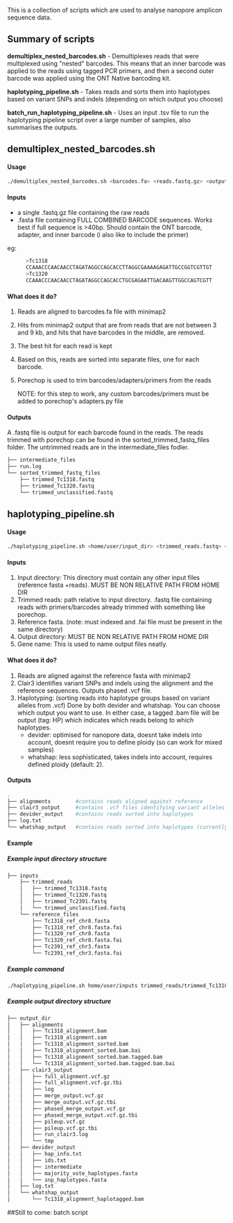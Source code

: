 This is a collection of scripts which are used to analyse nanopore amplicon sequence data. 



## Summary of scripts

**demultiplex_nested_barcodes.sh** - Demultiplexes reads that were multiplexed using "nested" barcodes. This means that an inner barcode was applied to the reads using tagged PCR primers, and then a second outer barcode was applied using the ONT Native barcoding kit.

**haplotyping_pipeline.sh** - Takes reads and sorts them into haplotypes based on variant SNPs and indels (depending on which output you choose)

**batch_run_haplotyping_pipeline.sh** - Uses an input .tsv file to run the haplotyping pipeline script over a large number of samples, also summarises the outputs.


## demultiplex_nested_barcodes.sh

#### Usage
```bash
./demultiplex_nested_barcodes.sh <barcodes.fa> <reads.fastq.gz> <output_directory>
```

#### Inputs
- a single .fastq.gz file containing the raw reads
- .fasta file containing FULL COMBINED BARCODE sequences. Works best if full sequence is >40bp. Should contain the ONT barcode, adapter, and inner barcode (i also like to include the primer)

eg:
```bash
      >Tc1318
      CCAAACCCAACAACCTAGATAGGCCAGCACCTTAGGCGAAAAGAGATTGCCGGTCGTTGT
      >Tc1320
      CCAAACCCAACAACCTAGATAGGCCAGCACCTGCGAGAATTGACAAGTTGGCCAGTCGTT
```
#### What does it do?
1. Reads are aligned to barcodes.fa file with minimap2
2. Hits from minimap2 output that are from reads that are not between 3 and 9 kb, and hits that have barcodes in the middle, are removed.
3. The best hit for each read is kept
4. Based on this, reads are sorted into separate files, one for each barcode.
5. Porechop is used to trim barcodes/adapters/primers from the reads

     NOTE: for this step to work, any custom barcodes/primers must be added to porechop's adapters.py file

#### Outputs
A .fastq file is output for each barcode found in the reads. The reads trimmed with porechop can be found in the sorted_trimmed_fastq_files folder. The untrimmed reads are in the intermediate_files fodler.
```bash
├── intermediate_files
├── run.log
└── sorted_trimmed_fastq_files
    ├── trimmed_Tc1318.fastq
    ├── trimmed_Tc1320.fastq
    └── trimmed_unclassified.fastq
```


## haplotyping_pipeline.sh

#### Usage
```bash
./haplotyping_pipeline.sh <home/user/input_dir> <trimmed_reads.fastq> <reference.fasta> </home/user/output_dir> <gene_name>
```
#### Inputs

1. Input directory: This directory must contain any other input files (reference fasta +reads). MUST BE NON RELATIVE PATH FROM HOME DIR
2. Trimmed reads: path relative to input directory. .fastq file containing reads with primers/barcodes already trimmed with something like porechop.
3. Reference fasta. (note: must indexed and .fai file must be present in the same directory)
4. Output directory: MUST BE NON RELATIVE PATH FROM HOME DIR
5. Gene name: This is used to name output files neatly.

#### What does it do?

1. Reads are aligned against the reference fasta with minimap2
2. Clair3 identifies variant SNPs and indels using the alignment and the reference sequences. Outputs phased .vcf file.
3. Haplotyping: (sorting reads into haplotype groups based on variant alleles from .vcf) Done by both devider and whatshap. You can choose which output you want to use. In either case, a tagged .bam file will be output (tag: HP) which indicates which reads belong to which haplotypes.
   - devider: optimised for nanopore data, doesnt take indels into account, doesnt require you to define ploidy (so can work for mixed samples)
   - whatshap: less sophisticated, takes indels into account, requires defined ploidy (default: 2).

#### Outputs
```bash
.
├── alignments        #contains reads aligned against reference
├── clair3_output     #contains .vcf files identifying variant alleles
├── devider_output    #contains reads sorted into haplotypes 
├── log.txt
└── whatshap_output   #contains reads sorted into haplotypes (currently only tagged .bam)
```

#### Example

##### Example input directory structure
```bash
├── inputs
    ├── trimmed_reads
    │   ├── trimmed_Tc1318.fastq
    │   ├── trimmed_Tc1320.fastq
    │   ├── trimmed_Tc2391.fastq
    │   └── trimmed_unclassified.fastq
    └── reference_files
        ├── Tc1318_ref_chr8.fasta
        ├── Tc1318_ref_chr8.fasta.fai
        ├── Tc1320_ref_chr8.fasta
        ├── Tc1320_ref_chr8.fasta.fai
        ├── Tc2391_ref_chr3.fasta
        └── Tc2391_ref_chr3.fasta.fai
```
##### Example command
```bash
./haplotyping_pipeline.sh home/user/inputs trimmed_reads/trimmed_Tc1318.fastq reference_files/Tc1318_ref_chr8.fasta /home/user/output_dir Tc1318
```

##### Example output directory structure
```bash
├── output_dir
│   ├── alignments
│   │   ├── Tc1318_alignment.bam
│   │   ├── Tc1318_alignment.sam
│   │   ├── Tc1318_alignment_sorted.bam
│   │   ├── Tc1318_alignment_sorted.bam.bai
│   │   ├── Tc1318_alignment_sorted.bam.tagged.bam
│   │   └── Tc1318_alignment_sorted.bam.tagged.bam.bai
│   ├── clair3_output
│   │   ├── full_alignment.vcf.gz
│   │   ├── full_alignment.vcf.gz.tbi
│   │   ├── log
│   │   ├── merge_output.vcf.gz
│   │   ├── merge_output.vcf.gz.tbi
│   │   ├── phased_merge_output.vcf.gz
│   │   ├── phased_merge_output.vcf.gz.tbi
│   │   ├── pileup.vcf.gz
│   │   ├── pileup.vcf.gz.tbi
│   │   ├── run_clair3.log
│   │   └── tmp
│   ├── devider_output
│   │   ├── hap_info.txt
│   │   ├── ids.txt
│   │   ├── intermediate
│   │   ├── majority_vote_haplotypes.fasta
│   │   └── snp_haplotypes.fasta
│   ├── log.txt
│   └── whatshap_output
│       └── Tc1318_alignment_haplotagged.bam
```

##Still to come: batch script
